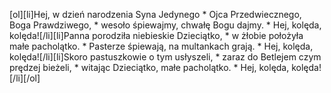 [ol][li]Hej, w dzień narodzenia Syna Jedynego * Ojca Przedwiecznego, Boga Prawdziwego, * wesoło śpiewajmy, chwałę Bogu dajmy. * Hej, kolęda, kolęda![/li][li]Panna porodziła niebieskie Dzieciątko, * w żłobie położyła małe pacholątko. * Pasterze śpiewają, na multankach grają. * Hej, kolęda, kolęda![/li][li]Skoro pastuszkowie o tym usłyszeli, * zaraz do Betlejem czym prędzej bieżeli, * witając Dzieciątko, małe pacholątko. * Hej, kolęda, kolęda![/li][/ol]